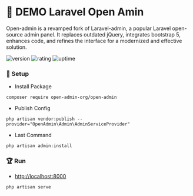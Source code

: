 # 🎉 DEMO Laravel Open Amin

Open-admin is a revamped fork of Laravel-admin, a popular Laravel open-source admin panel. It replaces outdated jQuery, integrates bootstrap 5, enhances code, and refines the interface for a modernized and effective solution.

![version](https://img.shields.io/badge/version-1.0-blue)
![rating](https://img.shields.io/badge/rating-★★★★★-yellow)
![uptime](https://img.shields.io/badge/uptime-100%25-brightgreen)

### 🚀 Setup

- Install Package

```shell
composer require open-admin-org/open-admin
```

- Publish Config

```shell
php artisan vendor:publish --provider="OpenAdmin\Admin\AdminServiceProvider"
```

- Last Command

```shell
php artisan admin:install
```

### 🏆 Run

- [http://localhost:8000](http://localhost:8000)

```shell
php artisan serve
```